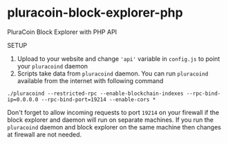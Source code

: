 # pluracoin-block-explorer-php
PluraCoin Block Explorer with PHP API

SETUP
1) Upload to your website and change ```'api'``` variable in ```config.js``` to point your ```pluracoind``` daemon
2) Scripts take data from ```pluracoind``` daemon. You can run ```pluracoind``` available from the internet with following command

```./pluracoind --restricted-rpc --enable-blockchain-indexes --rpc-bind-ip=0.0.0.0 --rpc-bind-port=19214 --enable-cors *```

Don't forget to allow incoming requests to port ```19214``` on your firewall if the block explorer and daemon will run on separate machines. If you run the ```pluracoind``` daemon and block explorer on the same machine then changes at firewall are not needed.
